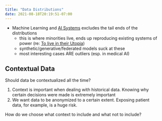 ```yaml
---
title: "Data Distributions"
date: 2021-08-18T20:19:51-07:00
---
```


-   Machine Learning and [AI Systems](posts/ai-systems.md) excludes the tail ends of the distributions
	-   this is where minorities live, ends up reproducing existing systems of power (re: [To live in their Utopia](thoughts/articles/to-live-in-their-utopia.md))
	-   synthetic/generative/federated models suck at these
	-   most interesting cases ARE outliers (esp. in medical AI)
	
  
  ## Contextual Data
  Should data be contextualized all the time?
  
  1. Context is important when dealing with historical data. Knowing why certain decisions were made is extremely important
  2. We want data to be anonymized to a certain extent. Exposing patient data, for example, is a huge risk.

How do we choose what context to include and what not to include?

